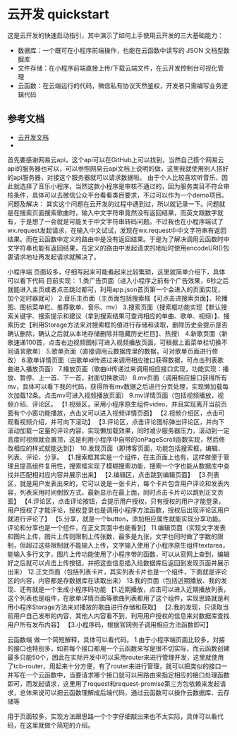 # 云开发 quickstart

这是云开发的快速启动指引，其中演示了如何上手使用云开发的三大基础能力：

- 数据库：一个既可在小程序前端操作，也能在云函数中读写的 JSON 文档型数据库
- 文件存储：在小程序前端直接上传/下载云端文件，在云开发控制台可视化管理
- 云函数：在云端运行的代码，微信私有协议天然鉴权，开发者只需编写业务逻辑代码

## 参考文档

- [云开发文档](https://developers.weixin.qq.com/miniprogram/dev/wxcloud/basis/getting-started.html)
- 
首先要感谢网易云api，这个api可以在GitHub上可以找到，当然自己搭个网易云api的服务器也可以，可以参照网易云api文档上说明的做，这里我就使用别人搭好的api服务器，对接这个服务器就可以请求数据啦。
由于个人比较喜欢听音乐，因此就选择了音乐小程序，当然这款小程序是审核不通过的，因为服务类目不符合审核条件，具体可以去微信公众平台看看类目要求，不过可以作为一个demo项目。
问题及解决：
其实这个问题在云开发的过程中遇到过，所以就记录一下。问题就是在搜索页面搜索歌曲时，输入中文字符串竟然没有返回结果，而英文跟数字就有，于是想了一会就是可能关于中文字符串转码问题。不过我也在小程序端试了wx.request发起请求，在输入中文试试，发现在wx.request中中文字符串有返回结果。而在云函数中定义的路由中是没有返回结果。于是为了解决调用云函数时中文字符串也能有返回结果，在定义的路由中发起请求的地址时使用encodeURI()包裹请求地址再发起请求就解决了。

小程序端
页面较多，仔细写起来可能看起来比较繁琐，这里就简单介绍下，具体可以看下代码
目前实现：
1.类广告页面（进入小程序之前有个广告效果，6秒之后就能进入主页或者点击跳过都可，利用app.json首页第一个会进入的页面实现，加个定时器就可）
2.音乐主页面（主页面包括搜索框【可点击进搜索页面】、轮播图、图标菜单栏、推荐歌单、音乐、mv）
3.搜索页面（搜索框功能实现【默认搜索关键字、搜索提示和建议（拿到搜索结果可查询相应的单曲、歌单、视频）】、搜索历史【利用Storage方法来对搜索框的值进行存储和读取，删除历史会提示是否确认删除，确认之后就从本地存储删除并隐藏历史栏目】、热搜）
4.新歌页面（新歌速递100首，点击右边视频图标可进入视频播放页面，可根据上面菜单栏切换不同语言歌单）
5.歌单页面（直接调用云数据库里的数据，可对歌单页面进行修改）
6.歌单详情页面（由歌单id传递过来调用相应接口获得数据，可点击列表歌曲进入播放页面）
7.播放页面（歌曲id传递过来调用相应接口实现，功能实现：播放、暂停、上一首、下一首，封面切换歌词）
8.mv页面（调用相应接口获得所有mv，具体可以看下我的代码，获得所有mv数据之后进行分页处理，实现懒加载每次加载12条。点击mv可进入视频播放页面）
9.mv详情页面（包括视频播放，视频介绍、评论区。
【1.视频区，采用小程序原生组件video，并且实现离开当前页面有个小窗功能播放，点击又可以进入视频详情页面】
【2.视频介绍区，点击可观看视频介绍，并可向下滚动】
【3.评论区，点击评论图标弹出评论区，并向下滚动加载一定量的评论内容，实现懒加载效果，同时减少服务器压力，滚动到一定高度时视频就会置顶，这是利用小程序中自带的onPageScroll函数实现，然后修改相应的样式就能达到】）
10.发现页面（即博客页面，功能包括搜索框，编辑、列表、评论、分享。
【1.搜索框其实是一个组件，在主页面上也有，这样做便于管理且提高组件复用性，搜索框实现了模糊搜索功能，搜索一个字也能从数据库中查找并匹配相对应内容并展示出来】
【2.编辑区，点击跳到编辑页面】
【3.列表区，就是用户发表出来的，它可以说是一张卡片，每个卡片包含用户评论和发表内容，列表采用时间倒叙方式，最新显示在最上面，同时点击卡片可以跳到正文页面】
【4.评论区，点击评论按钮，会提示用户授权，只有授权的用户才能登录，用户授权了才能评论，授权登录也是调用小程序方法函数，授权后出现评论区用户就进行评论了】
【5.分享，就是一个button，添加相应属性就能实现分享功能。评论和分享也是一个组件，在正文页面中也能看到】
11.编辑页面（实现文字发表和图片上传，图片上传则限制上传张数，最多是九张，文字也同时做了字数的限制，但超过这些限制就不能输入上传，文字输入使用了小程序原生组件textarea，能输入多行文字，图片上传功能使用了小程序带的函数，可以从官网上查到，编辑好之后就可以点击上传按钮，并把这些信息插入给数据库后返回到发现页面并展示出来）
12.正文页面（包括列表卡片，其实列表卡片也是一个组件，下面就是评论区的内容，内容都是存数据库在读取出来）
13.我的页面（包括近期播放、我的发现、还有就是一个生成小程序码功能
【1.近期播放，点击可以进入近期播放列表，这个列表也是组件，在歌单详情页面等歌曲列表都用了这个组件，实现思路就是利用小程序Storage方法来对播放的歌曲进行存储和获取】
【2.我的发现，只读取当前用户自己发布的内容，其他人内容看不到，利用用户授权的信息来对数据库查找用户所有发布内容】
【3.小程序码，根据官网例子调用相应方法函数即可】

云函数端
做一个简短解释，具体可以看代码。
1.由于小程序端页面比较多，对接的接口也特别多，如若每个接口都用一个云函数来写是很不切实际，而云函数创建最多只能50个，因此在实际开发中可以采用router来进行管理开发，这里就使用了tcb-router，用起来十分方便，有了router来进行管理，就可以把类似的接口一并写在一个云函数中，当要请求哪个接口就可以用路由来指定相应的接口处理函数即可，而发起请求，这里用了request和request-promise第三方包依赖来发起请求，总体来说可以把云函数理解成后端代码，通过云函数可以操作云数据库、云存储等

用于页面较多，实现方法跟思路一个个字仔细敲出来也不太实际，具体可以看代码，在这里就做个简短的介绍。

